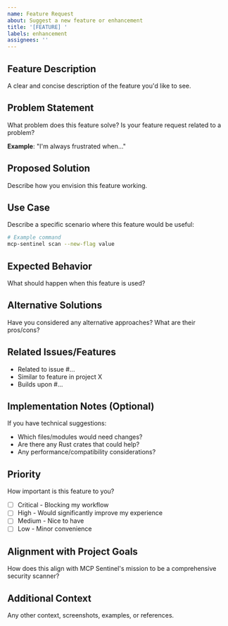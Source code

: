 ```yaml
---
name: Feature Request
about: Suggest a new feature or enhancement
title: '[FEATURE] '
labels: enhancement
assignees: ''
---
```


## Feature Description

A clear and concise description of the feature you'd like to see.

## Problem Statement

What problem does this feature solve? Is your feature request related to a problem?

**Example**: "I'm always frustrated when..."

## Proposed Solution

Describe how you envision this feature working.

## Use Case

Describe a specific scenario where this feature would be useful:

```bash
# Example command
mcp-sentinel scan --new-flag value
```

## Expected Behavior

What should happen when this feature is used?

## Alternative Solutions

Have you considered any alternative approaches? What are their pros/cons?

## Related Issues/Features

- Related to issue #...
- Similar to feature in project X
- Builds upon #...

## Implementation Notes (Optional)

If you have technical suggestions:
- Which files/modules would need changes?
- Are there any Rust crates that could help?
- Any performance/compatibility considerations?

## Priority

How important is this feature to you?
- [ ] Critical - Blocking my workflow
- [ ] High - Would significantly improve my experience
- [ ] Medium - Nice to have
- [ ] Low - Minor convenience

## Alignment with Project Goals

How does this align with MCP Sentinel's mission to be a comprehensive security scanner?

## Additional Context

Any other context, screenshots, examples, or references.
